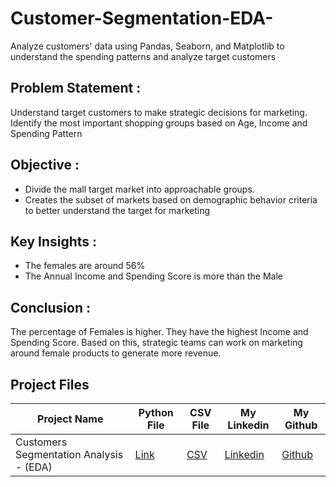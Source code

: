 # Customer-Segmentation-EDA-
Analyze customers' data using Pandas, Seaborn, and Matplotlib to understand the spending patterns and analyze target customers

## Problem Statement :
Understand target customers to make strategic decisions for marketing. Identify the most important shopping groups based on Age, Income and Spending Pattern


## Objective :
* Divide the mall target market into approachable groups. 
* Creates the subset of markets based on demographic behavior criteria to better understand the target for marketing

## Key Insights :
* The females are around 56%
* The Annual Income and Spending Score is more than the Male


## Conclusion :
The percentage of Females is higher. They have the highest Income and Spending Score. Based on this, strategic teams can work on marketing around female products to generate more revenue.


## Project Files
|Project Name| Python File | CSV File | My Linkedin | My Github |
|-|-|-|-|-|
|Customers Segmentation Analysis - (EDA)|[Link](https://github.com/shubhammeshram01/Customer-Segmentation-EDA-/blob/main/Customer%20Segmentation.ipynb) | [CSV](https://github.com/shubhammeshram01/Customer-Segmentation-EDA-/blob/main/Customers.csv) | [Linkedin](https://www.linkedin.com/in/shubhammeshram01/) | [Github](https://github.com/shubhammeshram01) |
